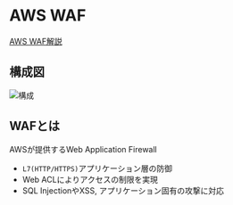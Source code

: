 # AWS WAF
[AWS WAF解説](https://www.wafcharm.com/jp/blog/aws-waf-basic-structure/)

## 構成図
![構成](https://gyazo.com/369da6037459ed60e58925b875a18908)

## WAFとは

AWSが提供するWeb Application Firewall

- `L7(HTTP/HTTPS)`アプリケーション層の防御  
- Web ACLによりアクセスの制限を実現  
- SQL InjectionやXSS, アプリケーション固有の攻撃に対応